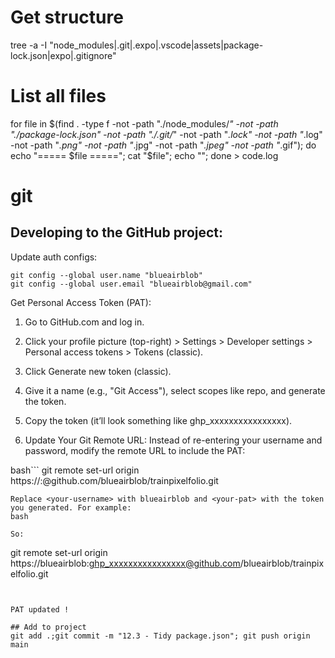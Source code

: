 
# Get structure
tree -a -I "node_modules|.git|.expo|.vscode|assets|package-lock.json|expo|.gitignore"

# List all files
for file in $(find . -type f -not -path "./node_modules/*" -not -path "./package-lock.json" -not -path "./.git/*" -not -path "*.lock" -not -path "*.log" -not -path "*.png" -not -path "*.jpg" -not -path "*.jpeg" -not -path "*.gif"); do echo "===== $file ====="; cat "$file"; echo ""; done > code.log


# git 

## Developing to the GitHub project:
Update auth configs:
```
git config --global user.name "blueairblob"
git config --global user.email "blueairblob@gmail.com"
```

Get Personal Access Token (PAT):

1) Go to GitHub.com and log in.

2) Click your profile picture (top-right) > Settings > Developer settings > Personal access tokens > Tokens (classic).

3) Click Generate new token (classic).

4) Give it a name (e.g., "Git Access"), select scopes like repo, and generate the token.

5) Copy the token (it’ll look something like ghp_xxxxxxxxxxxxxxxx).

6) Update Your Git Remote URL:
Instead of re-entering your username and password, modify the remote URL to include the PAT:

bash```
git remote set-url origin https://<your-username>:<your-pat>@github.com/blueairblob/trainpixelfolio.git
```
Replace <your-username> with blueairblob and <your-pat> with the token you generated. For example:
bash

So: 
```
git remote set-url origin https://blueairblob:ghp_xxxxxxxxxxxxxxxx@github.com/blueairblob/trainpixelfolio.git
```


PAT updated !

## Add to project
git add .;git commit -m "12.3 - Tidy package.json"; git push origin main
